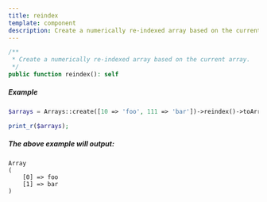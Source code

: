 ```yaml
---
title: reindex
template: component
description: Create a numerically re-indexed array based on the current array.
---
```


```php
/**
 * Create a numerically re-indexed array based on the current array.
 */
public function reindex(): self
```

##### Example

```php
$arrays = Arrays::create([10 => 'foo', 111 => 'bar'])->reindex()->toArray();

print_r($arrays);
```

##### The above example will output:

```text
Array
(
    [0] => foo
    [1] => bar
)
```
